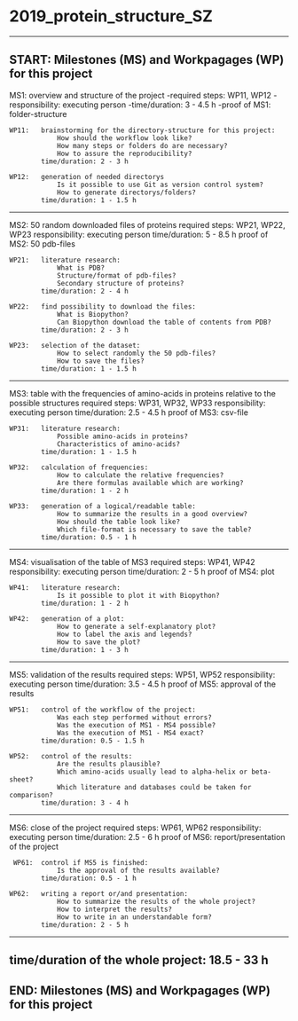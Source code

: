 # 2019_protein_structure_SZ
-----------------------------------------------------------------------
START: Milestones (MS) and Workpagages (WP) for this project
-----------------------------------------------------------------------

MS1: overview and structure of the project
	 -required steps: WP11, WP12
	 -responsibility: executing person
	 -time/duration: 3 - 4.5 h
	 -proof of MS1: folder-structure


	WP11:	brainstorming for the directory-structure for this project:
				How should the workflow look like?
				How many steps or folders do are necessary?
				How to assure the reproducibility?
			time/duration: 2 - 3 h
			
	WP12:	generation of needed directorys
				Is it possible to use Git as version control system?
				How to generate directorys/folders?
			time/duration: 1 - 1.5 h

-----------------------------------------------------------------------			

MS2: 50 random downloaded files of proteins
	 required steps: WP21, WP22, WP23 
	 responsibility: executing person
	 time/duration: 5 - 8.5 h
	 proof of MS2: 50 pdb-files
		
	WP21:	literature research:	
				What is PDB?
				Structure/format of pdb-files?
				Secondary structure of proteins?
			time/duration: 2 - 4 h
			
	WP22:	find possibility to download the files:
				What is Biopython?
				Can Biopython download the table of contents from PDB?
			time/duration: 2 - 3 h
			
	WP23:	selection of the dataset:
				How to select randomly the 50 pdb-files?
				How to save the files?
			time/duration: 1 - 1.5 h

-----------------------------------------------------------------------			

MS3: table with the frequencies of amino-acids in proteins relative to the possible structures
	 required steps: WP31, WP32, WP33 
	 responsibility: executing person
	 time/duration: 2.5 - 4.5 h
	 proof of MS3: csv-file

	WP31:	literature research:
				Possible amino-acids in proteins?
				Characteristics of amino-acids?
			time/duration: 1 - 1.5 h
	
	WP32:	calculation of frequencies:
				How to calculate the relative frequencies?
				Are there formulas available which are working?
			time/duration: 1 - 2 h
	
	WP33:	generation of a logical/readable table:
				How to summarize the results in a good overview?
				How should the table look like?
				Which file-format is necessary to save the table?
			time/duration: 0.5 - 1 h

-----------------------------------------------------------------------			

MS4: visualisation of the table of MS3
	 required steps: WP41, WP42
	 responsibility: executing person
	 time/duration: 2 - 5 h
	 proof of MS4: plot
	 
	WP41:	literature research:
	 			Is it possible to plot it with Biopython?
			time/duration: 1 - 2 h
			
	WP42:	generation of a plot:
				How to generate a self-explanatory plot?
				How to label the axis and legends?
				How to save the plot?
			time/duration: 1 - 3 h

-----------------------------------------------------------------------				

MS5: validation of the results
	 required steps: WP51, WP52
	 responsibility: executing person
	 time/duration: 3.5 - 4.5 h
	 proof of MS5: approval of the results

	WP51:	control of the workflow of the project:
				Was each step performed without errors?
				Was the execution of MS1 - MS4 possible?
				Was the execution of MS1 - MS4 exact?
			time/duration: 0.5 - 1.5 h
			
	WP52:	control of the results:
				Are the results plausible?
				Which amino-acids usually lead to alpha-helix or beta-sheet?
				Which literature and databases could be taken for comparison?
			time/duration: 3 - 4 h
			
-----------------------------------------------------------------------

MS6: close of the project
	 required steps: WP61, WP62
	 responsibility: executing person
	 time/duration: 2.5 - 6 h
	 proof of MS6: report/presentation of the project
	 
	 WP61:	control if MS5 is finished:
				Is the approval of the results available?
			time/duration: 0.5 - 1 h
	
	WP62:	writing a report or/and presentation:
				How to summarize the results of the whole project?
				How to interpret the results?
				How to write in an understandable form?
			time/duration: 2 - 5 h
			
-----------------------------------------------------------------------
time/duration of the whole project: 18.5 - 33 h
----------------------------------------------------------------------- 
END: Milestones (MS) and Workpagages (WP) for this project 
-----------------------------------------------------------------------
